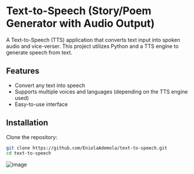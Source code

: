 # Text-to-Speech (Story/Poem Generator with Audio Output)

A Text-to-Speech (TTS) application that converts text input into spoken audio and vice-verser. This project utilizes Python and a TTS engine to generate speech from text.

## Features

- Convert any text into speech
- Supports multiple voices and languages (depending on the TTS engine used)
- Easy-to-use interface

## Installation

Clone the repository:

```bash
git clone https://github.com/EniolaAdemola/text-to-speech.git
cd text-to-speech
```

![image](https://github.com/user-attachments/assets/f3abd201-00d7-42bb-a21f-d6df40ecb5be)
